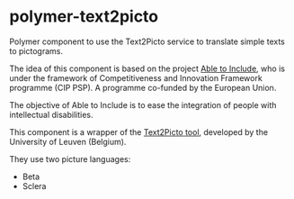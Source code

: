 # polymer-text2picto
Polymer component to use the Text2Picto service to translate simple texts to pictograms.

The idea of this component is based on the project [Able to Include](http://able-to-include.com/), who is under the framework of Competitiveness and Innovation Framework programme (CIP PSP). A programme co-funded by the European Union.

The objective of Able to Include is to ease the integration of people with intellectual disabilities.

This component is a wrapper of the [Text2Picto tool](http://able-to-include.com/accessible-services/services/text-to-pictograms/), developed by the University of Leuven (Belgium).

They use two picture languages:

* Beta
* Sclera

